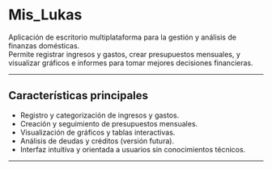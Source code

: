 # Mis_Lukas

Aplicación de escritorio multiplataforma para la gestión y análisis de finanzas domésticas.  
Permite registrar ingresos y gastos, crear presupuestos mensuales, y visualizar gráficos e informes para tomar mejores decisiones financieras.

---

## Características principales
- Registro y categorización de ingresos y gastos.
- Creación y seguimiento de presupuestos mensuales.
- Visualización de gráficos y tablas interactivas.
- Análisis de deudas y créditos (versión futura).
- Interfaz intuitiva y orientada a usuarios sin conocimientos técnicos.

---
